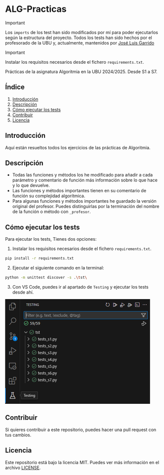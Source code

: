 
# ALG-Practicas

> [!Important]
> Los `imports` de los test han sido modificados por mí para poder ejecutarlos según la estructura del proyecto.
> Todos los tests han sido hechos por el profesorado de la UBU y, actualmente, mantenidos por [José Luis Garrido](https://www.linkedin.com/in/joseluisgarrido/)

>[!Important]
> Instalar los requisitos necesarios desde el fichero `requirements.txt`.

Prácticas de la asignatura Algoritmia en la UBU 2024/2025. Desde S1 a S7.

## Índice

1. [Introducción](#introducción)
2. [Descripción](#descripción)
3. [Cómo ejecutar los tests](#cómo-ejecutar-los-tests)
4. [Contribuir](#contribuir)
5. [Licencia](#licencia)

## Introducción

Aquí están resueltos todos los ejercicios de las prácticas de Algoritmia.

## Descripción

- Todas las funciones y métodos los he modificado para añadir a cada parámetro y comentario de función más información sobre lo que hace y lo que devuelve.
- Las funciones y métodos importantes tienen en su comentario de función su complejidad algorítmica.
- Para algunas funciones y métodos importantes he guardado la versión original del profesor. Puedes distinguirlas por la terminación del nombre de la función o método con `_profesor`.

## Cómo ejecutar los tests

Para ejecutar los tests, Tienes dos opciones:

1. Instalar los requisitos necesarios desde el fichero `requirements.txt`.

```bash
pip install -r requirements.txt
```

2. Ejecutar el siguiente comando en la terminal:

```bash
python -m unittest discover -s .\tst\
```

3. Con VS Code, puedes ir al apartado de `Testing` y ejecutar los tests desde ahí.

![alt text](assets/image.png)

## Contribuir

Si quieres contribuir a este repositorio, puedes hacer una pull request con tus cambios.

## Licencia

Este repositorio está bajo la licencia MIT. Puedes ver más información en el archivo [LICENSE](/LICENSE).
